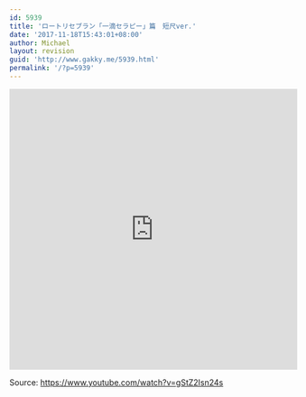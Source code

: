 ```yaml
---
id: 5939
title: 'ロートリセブラン「一滴セラピー」篇　短尺ver.'
date: '2017-11-18T15:43:01+08:00'
author: Michael
layout: revision
guid: 'http://www.gakky.me/5939.html'
permalink: '/?p=5939'
---
```


<iframe allowfullscreen="allowfullscreen" frameborder="0" height="498" loading="lazy" src="http://player.youku.com/embed/XMzE2NjM0NDg0MA==" width="510"></iframe>

Source: <https://www.youtube.com/watch?v=gStZ2Isn24s>